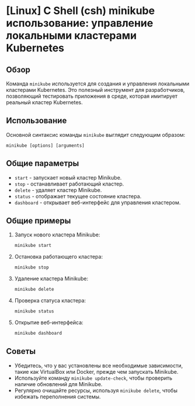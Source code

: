 # [Linux] C Shell (csh) minikube использование: управление локальными кластерами Kubernetes

## Обзор
Команда `minikube` используется для создания и управления локальными кластерами Kubernetes. Это полезный инструмент для разработчиков, позволяющий тестировать приложения в среде, которая имитирует реальный кластер Kubernetes.

## Использование
Основной синтаксис команды `minikube` выглядит следующим образом:

```
minikube [options] [arguments]
```

## Общие параметры
- `start` - запускает новый кластер Minikube.
- `stop` - останавливает работающий кластер.
- `delete` - удаляет кластер Minikube.
- `status` - отображает текущее состояние кластера.
- `dashboard` - открывает веб-интерфейс для управления кластером.

## Общие примеры
1. Запуск нового кластера Minikube:
   ```bash
   minikube start
   ```

2. Остановка работающего кластера:
   ```bash
   minikube stop
   ```

3. Удаление кластера Minikube:
   ```bash
   minikube delete
   ```

4. Проверка статуса кластера:
   ```bash
   minikube status
   ```

5. Открытие веб-интерфейса:
   ```bash
   minikube dashboard
   ```

## Советы
- Убедитесь, что у вас установлены все необходимые зависимости, такие как VirtualBox или Docker, прежде чем запускать Minikube.
- Используйте команду `minikube update-check`, чтобы проверить наличие обновлений для Minikube.
- Регулярно очищайте ресурсы, используя `minikube delete`, чтобы избежать переполнения системы.